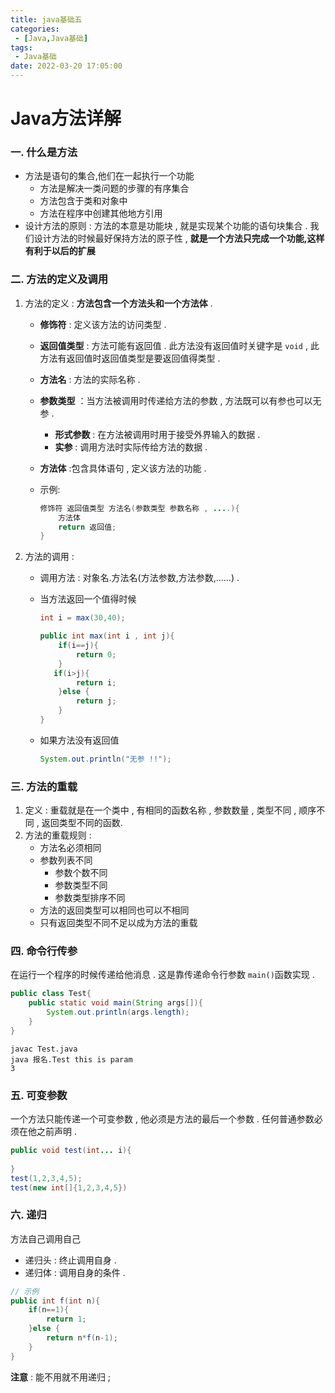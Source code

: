 ```yaml
---
title: java基础五
categories: 
 - [Java,Java基础]
tags: 
 - Java基础
date: 2022-03-20 17:05:00
---
```


# Java方法详解

### 一. 什么是方法

- 方法是语句的集合,他们在一起执行一个功能
  - 方法是解决一类问题的步骤的有序集合
  - 方法包含于类和对象中
  - 方法在程序中创建其他地方引用
- 设计方法的原则 : 方法的本意是功能块 , 就是实现某个功能的语句块集合 . 我们设计方法的时候最好保持方法的原子性 , **就是一个方法只完成一个功能,这样有利于以后的扩展**

### 二. 方法的定义及调用

1. 方法的定义 : **方法包含一个方法头和一个方法体** .

   - **修饰符** : 定义该方法的访问类型 . 

   - **返回值类型** : 方法可能有返回值 .  此方法没有返回值时关键字是 `void` , 此方法有返回值时返回值类型是要返回值得类型 . 

   - **方法名** : 方法的实际名称 .

   - **参数类型** ：当方法被调用时传递给方法的参数 , 方法既可以有参也可以无参 . 

     - **形式参数** : 在方法被调用时用于接受外界输入的数据 . 
     - **实参** : 调用方法时实际传给方法的数据 . 

   - **方法体** :包含具体语句 , 定义该方法的功能 .  

   - 示例:

     ```java
     修饰符 返回值类型 方法名(参数类型 参数名称 , ....){
         方法体
         return 返回值;
     }
     ```

   

2. 方法的调用 : 

   - 调用方法 : 对象名.方法名(方法参数,方法参数,......) . 

   - 当方法返回一个值得时候

     ```java
     int i = max(30,40);
     
     public int max(int i , int j){
         if(i==j){
             return 0;
         }
     	if(i>j){
             return i;
         }else {
             return j;
         }
     }
     ```

   - 如果方法没有返回值

     ```java
     System.out.println("无参 !!");
     ```

     

### 三. 方法的重载

1. 定义 : 重载就是在一个类中 , 有相同的函数名称 , 参数数量 , 类型不同 , 顺序不同 , 返回类型不同的函数.
2. 方法的重载规则 : 
   - 方法名必须相同
   - 参数列表不同
     - 参数个数不同
     - 参数类型不同
     - 参数类型排序不同
   - 方法的返回类型可以相同也可以不相同
   - 只有返回类型不同不足以成为方法的重载

### 四. 命令行传参

在运行一个程序的时候传递给他消息 . 这是靠传递命令行参数 `main()`函数实现 . 

```java
public class Test{
    public static void main(String args[]){
        System.out.println(args.length);
    }
}
```



```
javac Test.java
java 报名.Test this is param
3
```



### 五. 可变参数

一个方法只能传递一个可变参数 , 他必须是方法的最后一个参数 . 任何普通参数必须在他之前声明 . 

```java
public void test(int... i){
	
}
test(1,2,3,4,5);
test(new int[]{1,2,3,4,5})
```



### 六. 递归

方法自己调用自己

- 递归头 : 终止调用自身 . 
- 递归体 : 调用自身的条件 . 

```java
// 示例
public int f(int n){
    if(n==1){
        return 1;
    }else {
        return n*f(n-1);
    }
}
```

**注意** : 能不用就不用递归 ;
